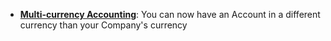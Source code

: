 - **[Multi-currency Accounting](https://saashq.io/docs/user/guides/accounts/multi-currency-accounting)**: You can now have an Account in a different currency than your Company's currency
